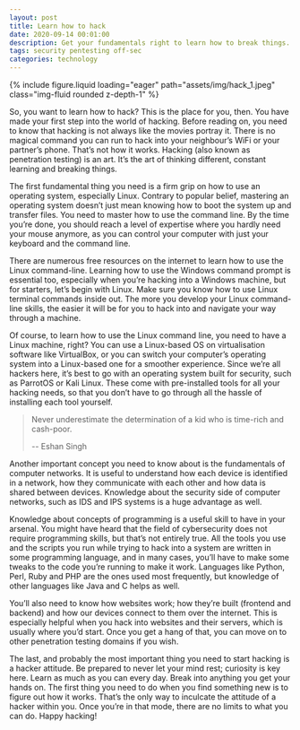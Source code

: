 ```yaml
---
layout: post
title: Learn how to hack
date: 2020-09-14 00:01:00
description: Get your fundamentals right to learn how to break things.
tags: security pentesting off-sec
categories: technology
---
```

<div class="row mt-3">
    <div class="col-sm mt-3 mt-md-0">
        {% include figure.liquid loading="eager" path="assets/img/hack_1.jpeg" class="img-fluid rounded z-depth-1" %}
    </div>
</div>

So, you want to learn how to hack? This is the place for you, then. You have made your first step into the world of hacking. Before reading on, you need to know that hacking is not always like the movies portray it. There is no magical command you can run to hack into your neighbour’s WiFi or your partner’s phone. That’s not how it works. Hacking (also known as penetration testing) is an art. It’s the art of thinking different, constant learning and breaking things.

The first fundamental thing you need is a firm grip on how to use an operating system, especially Linux. Contrary to popular belief, mastering an operating system doesn’t just mean knowing how to boot the system up and transfer files. You need to master how to use the command line. By the time you’re done, you should reach a level of expertise where you hardly need your mouse anymore, as you can control your computer with just your keyboard and the command line.

There are numerous free resources on the internet to learn how to use the Linux command-line. Learning how to use the Windows command prompt is essential too, especially when you’re hacking into a Windows machine, but for starters, let’s begin with Linux. Make sure you know how to use Linux terminal commands inside out. The more you develop your Linux command-line skills, the easier it will be for you to hack into and navigate your way through a machine.

Of course, to learn how to use the Linux command line, you need to have a Linux machine, right? You can use a Linux-based OS on virtualisation software like VirtualBox, or you can switch your computer’s operating system into a Linux-based one for a smoother experience. Since we’re all hackers here, it’s best to go with an operating system built for security, such as ParrotOS or Kali Linux. These come with pre-installed tools for all your hacking needs, so that you don’t have to go through all the hassle of installing each tool yourself.

> Never underestimate the determination of a kid who is time-rich and cash-poor.
> 
> -- Eshan Singh

Another important concept you need to know about is the fundamentals of computer networks. It is useful to understand how each device is identified in a network, how they communicate with each other and how data is shared between devices. Knowledge about the security side of computer networks, such as IDS and IPS systems is a huge advantage as well.

Knowledge about concepts of programming is a useful skill to have in your arsenal. You might have heard that the field of cybersecurity does not require programming skills, but that’s not entirely true. All the tools you use and the scripts you run while trying to hack into a system are written in some programming language, and in many cases, you’ll have to make some tweaks to the code you’re running to make it work. Languages like Python, Perl, Ruby and PHP are the ones used most frequently, but knowledge of other languages like Java and C helps as well.

You’ll also need to know how websites work; how they’re built (frontend and backend) and how our devices connect to them over the internet. This is especially helpful when you hack into websites and their servers, which is usually where you’d start. Once you get a hang of that, you can move on to other penetration testing domains if you wish.

The last, and probably the most important thing you need to start hacking is a hacker attitude. Be prepared to never let your mind rest; curiosity is key here. Learn as much as you can every day. Break into anything you get your hands on. The first thing you need to do when you find something new is to figure out how it works. That’s the only way to inculcate the attitude of a hacker within you. Once you’re in that mode, there are no limits to what you can do. Happy hacking!
